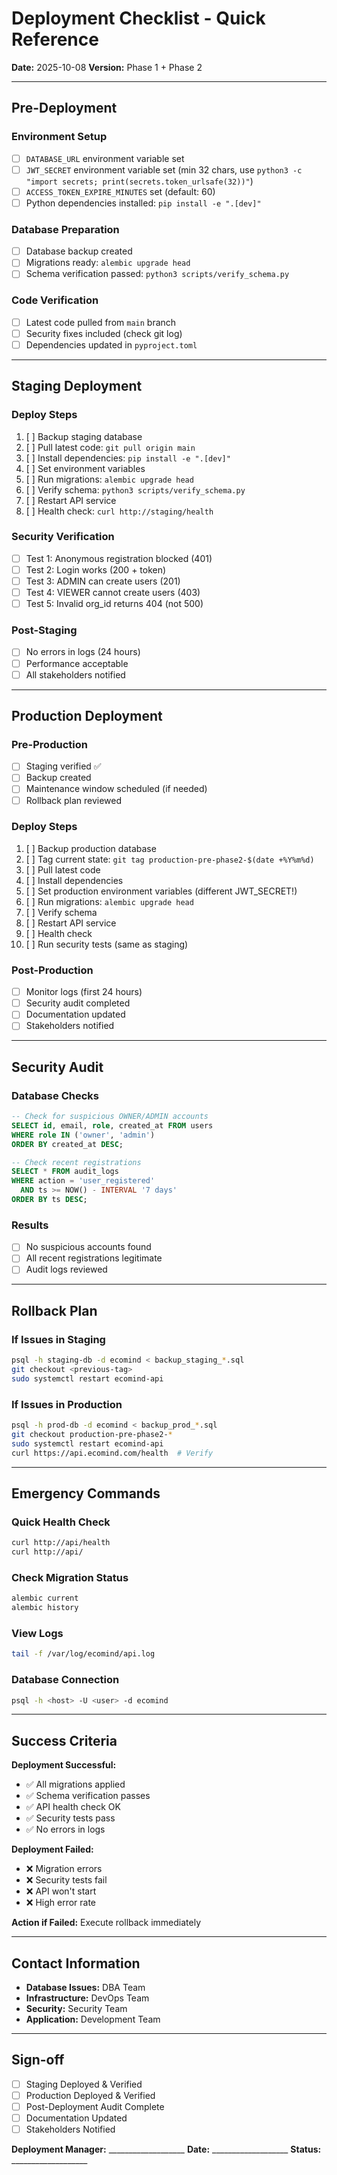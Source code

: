 # Deployment Checklist - Quick Reference

**Date:** 2025-10-08
**Version:** Phase 1 + Phase 2

---

## Pre-Deployment

### Environment Setup
- [ ] `DATABASE_URL` environment variable set
- [ ] `JWT_SECRET` environment variable set (min 32 chars, use `python3 -c "import secrets; print(secrets.token_urlsafe(32))"`)
- [ ] `ACCESS_TOKEN_EXPIRE_MINUTES` set (default: 60)
- [ ] Python dependencies installed: `pip install -e ".[dev]"`

### Database Preparation
- [ ] Database backup created
- [ ] Migrations ready: `alembic upgrade head`
- [ ] Schema verification passed: `python3 scripts/verify_schema.py`

### Code Verification
- [ ] Latest code pulled from `main` branch
- [ ] Security fixes included (check git log)
- [ ] Dependencies updated in `pyproject.toml`

---

## Staging Deployment

### Deploy Steps
1. [ ] Backup staging database
2. [ ] Pull latest code: `git pull origin main`
3. [ ] Install dependencies: `pip install -e ".[dev]"`
4. [ ] Set environment variables
5. [ ] Run migrations: `alembic upgrade head`
6. [ ] Verify schema: `python3 scripts/verify_schema.py`
7. [ ] Restart API service
8. [ ] Health check: `curl http://staging/health`

### Security Verification
- [ ] Test 1: Anonymous registration blocked (401)
- [ ] Test 2: Login works (200 + token)
- [ ] Test 3: ADMIN can create users (201)
- [ ] Test 4: VIEWER cannot create users (403)
- [ ] Test 5: Invalid org_id returns 404 (not 500)

### Post-Staging
- [ ] No errors in logs (24 hours)
- [ ] Performance acceptable
- [ ] All stakeholders notified

---

## Production Deployment

### Pre-Production
- [ ] Staging verified ✅
- [ ] Backup created
- [ ] Maintenance window scheduled (if needed)
- [ ] Rollback plan reviewed

### Deploy Steps
1. [ ] Backup production database
2. [ ] Tag current state: `git tag production-pre-phase2-$(date +%Y%m%d)`
3. [ ] Pull latest code
4. [ ] Install dependencies
5. [ ] Set production environment variables (different JWT_SECRET!)
6. [ ] Run migrations: `alembic upgrade head`
7. [ ] Verify schema
8. [ ] Restart API service
9. [ ] Health check
10. [ ] Run security tests (same as staging)

### Post-Production
- [ ] Monitor logs (first 24 hours)
- [ ] Security audit completed
- [ ] Documentation updated
- [ ] Stakeholders notified

---

## Security Audit

### Database Checks
```sql
-- Check for suspicious OWNER/ADMIN accounts
SELECT id, email, role, created_at FROM users
WHERE role IN ('owner', 'admin')
ORDER BY created_at DESC;

-- Check recent registrations
SELECT * FROM audit_logs
WHERE action = 'user_registered'
  AND ts >= NOW() - INTERVAL '7 days'
ORDER BY ts DESC;
```

### Results
- [ ] No suspicious accounts found
- [ ] All recent registrations legitimate
- [ ] Audit logs reviewed

---

## Rollback Plan

### If Issues in Staging
```bash
psql -h staging-db -d ecomind < backup_staging_*.sql
git checkout <previous-tag>
sudo systemctl restart ecomind-api
```

### If Issues in Production
```bash
psql -h prod-db -d ecomind < backup_prod_*.sql
git checkout production-pre-phase2-*
sudo systemctl restart ecomind-api
curl https://api.ecomind.com/health  # Verify
```

---

## Emergency Commands

### Quick Health Check
```bash
curl http://api/health
curl http://api/
```

### Check Migration Status
```bash
alembic current
alembic history
```

### View Logs
```bash
tail -f /var/log/ecomind/api.log
```

### Database Connection
```bash
psql -h <host> -U <user> -d ecomind
```

---

## Success Criteria

**Deployment Successful:**
- ✅ All migrations applied
- ✅ Schema verification passes
- ✅ API health check OK
- ✅ Security tests pass
- ✅ No errors in logs

**Deployment Failed:**
- ❌ Migration errors
- ❌ Security tests fail
- ❌ API won't start
- ❌ High error rate

**Action if Failed:** Execute rollback immediately

---

## Contact Information

- **Database Issues:** DBA Team
- **Infrastructure:** DevOps Team
- **Security:** Security Team
- **Application:** Development Team

---

## Sign-off

- [ ] Staging Deployed & Verified
- [ ] Production Deployed & Verified
- [ ] Post-Deployment Audit Complete
- [ ] Documentation Updated
- [ ] Stakeholders Notified

**Deployment Manager:** ___________________
**Date:** ___________________
**Status:** ___________________
